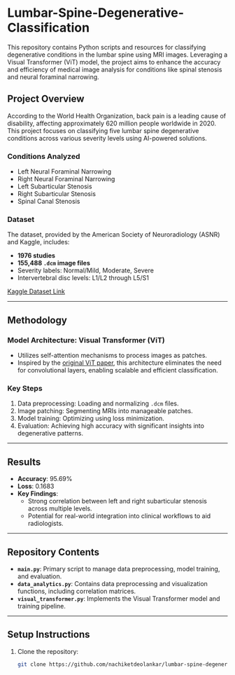# Lumbar-Spine-Degenerative-Classification

This repository contains Python scripts and resources for classifying degenerative conditions in the lumbar spine using MRI images. Leveraging a Visual Transformer (ViT) model, the project aims to enhance the accuracy and efficiency of medical image analysis for conditions like spinal stenosis and neural foraminal narrowing.

## Project Overview

According to the World Health Organization, back pain is a leading cause of disability, affecting approximately 620 million people worldwide in 2020. This project focuses on classifying five lumbar spine degenerative conditions across various severity levels using AI-powered solutions.

### Conditions Analyzed
- Left Neural Foraminal Narrowing
- Right Neural Foraminal Narrowing
- Left Subarticular Stenosis
- Right Subarticular Stenosis
- Spinal Canal Stenosis

### Dataset
The dataset, provided by the American Society of Neuroradiology (ASNR) and Kaggle, includes:
- **1976 studies**
- **155,488 `.dcm` image files**
- Severity labels: Normal/Mild, Moderate, Severe
- Intervertebral disc levels: L1/L2 through L5/S1

[Kaggle Dataset Link](https://www.kaggle.com/competitions/rsna-2024-lumbar-spine-degenerative-classification)

---

## Methodology

### Model Architecture: Visual Transformer (ViT)
- Utilizes self-attention mechanisms to process images as patches.
- Inspired by the [original ViT paper](https://arxiv.org/abs/2010.11929), this architecture eliminates the need for convolutional layers, enabling scalable and efficient classification.

### Key Steps
1. Data preprocessing: Loading and normalizing `.dcm` files.
2. Image patching: Segmenting MRIs into manageable patches.
3. Model training: Optimizing using loss minimization.
4. Evaluation: Achieving high accuracy with significant insights into degenerative patterns.

---

## Results
- **Accuracy**: 95.69%
- **Loss**: 0.1683
- **Key Findings**:
  - Strong correlation between left and right subarticular stenosis across multiple levels.
  - Potential for real-world integration into clinical workflows to aid radiologists.

---

## Repository Contents
- **`main.py`**: Primary script to manage data preprocessing, model training, and evaluation.
- **`data_analytics.py`**: Contains data preprocessing and visualization functions, including correlation matrices.
- **`visual_transformer.py`**: Implements the Visual Transformer model and training pipeline.

---

## Setup Instructions
1. Clone the repository:
   ```bash
   git clone https://github.com/nachiketdeolankar/lumbar-spine-degenerative-classification.git
